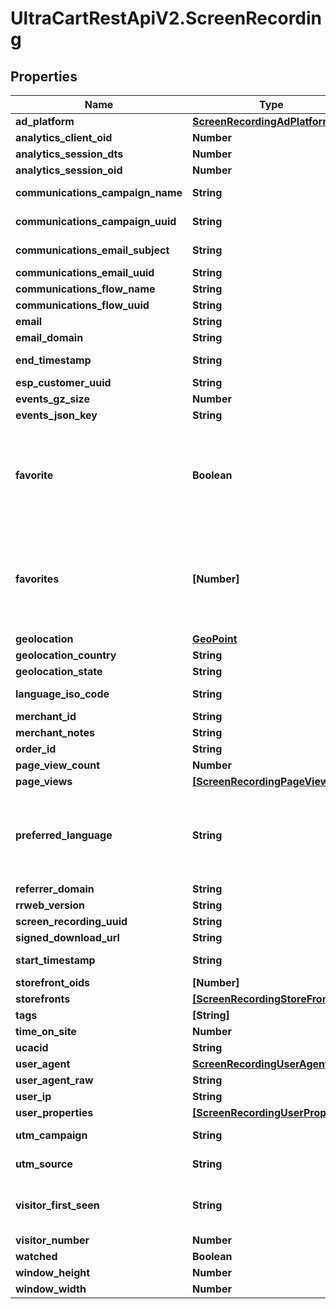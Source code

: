# UltraCartRestApiV2.ScreenRecording

## Properties
Name | Type | Description | Notes
------------ | ------------- | ------------- | -------------
**ad_platform** | [**ScreenRecordingAdPlatform**](ScreenRecordingAdPlatform.md) |  | [optional] 
**analytics_client_oid** | **Number** |  | [optional] 
**analytics_session_dts** | **Number** |  | [optional] 
**analytics_session_oid** | **Number** |  | [optional] 
**communications_campaign_name** | **String** | Campaign Name | [optional] 
**communications_campaign_uuid** | **String** | Campaign UUID | [optional] 
**communications_email_subject** | **String** | Email subject | [optional] 
**communications_email_uuid** | **String** | Email UUID | [optional] 
**communications_flow_name** | **String** | Flow Name | [optional] 
**communications_flow_uuid** | **String** | Flow UUID | [optional] 
**email** | **String** |  | [optional] 
**email_domain** | **String** |  | [optional] 
**end_timestamp** | **String** | Ending timestamp | [optional] 
**esp_customer_uuid** | **String** |  | [optional] 
**events_gz_size** | **Number** |  | [optional] 
**events_json_key** | **String** |  | [optional] 
**favorite** | **Boolean** | True if the user calling the API has favorited this particular screen recording. | [optional] 
**favorites** | **[Number]** | Array of user ids that favorited this particular screen recording. | [optional] 
**geolocation** | [**GeoPoint**](GeoPoint.md) |  | [optional] 
**geolocation_country** | **String** |  | [optional] 
**geolocation_state** | **String** |  | [optional] 
**language_iso_code** | **String** | Language ISO code | [optional] 
**merchant_id** | **String** |  | [optional] 
**merchant_notes** | **String** |  | [optional] 
**order_id** | **String** |  | [optional] 
**page_view_count** | **Number** |  | [optional] 
**page_views** | [**[ScreenRecordingPageView]**](ScreenRecordingPageView.md) |  | [optional] 
**preferred_language** | **String** | ISO 3 Letter language code that the customer would prefer | [optional] 
**referrer_domain** | **String** |  | [optional] 
**rrweb_version** | **String** |  | [optional] 
**screen_recording_uuid** | **String** |  | [optional] 
**signed_download_url** | **String** |  | [optional] 
**start_timestamp** | **String** | Starting timestamp | [optional] 
**storefront_oids** | **[Number]** |  | [optional] 
**storefronts** | [**[ScreenRecordingStoreFront]**](ScreenRecordingStoreFront.md) |  | [optional] 
**tags** | **[String]** |  | [optional] 
**time_on_site** | **Number** |  | [optional] 
**ucacid** | **String** |  | [optional] 
**user_agent** | [**ScreenRecordingUserAgent**](ScreenRecordingUserAgent.md) |  | [optional] 
**user_agent_raw** | **String** |  | [optional] 
**user_ip** | **String** |  | [optional] 
**user_properties** | [**[ScreenRecordingUserProperty]**](ScreenRecordingUserProperty.md) |  | [optional] 
**utm_campaign** | **String** | UTM Campaign | [optional] 
**utm_source** | **String** | UTM Source | [optional] 
**visitor_first_seen** | **String** | Timestamp this visitor was first seen | [optional] 
**visitor_number** | **Number** |  | [optional] 
**watched** | **Boolean** |  | [optional] 
**window_height** | **Number** |  | [optional] 
**window_width** | **Number** |  | [optional] 


